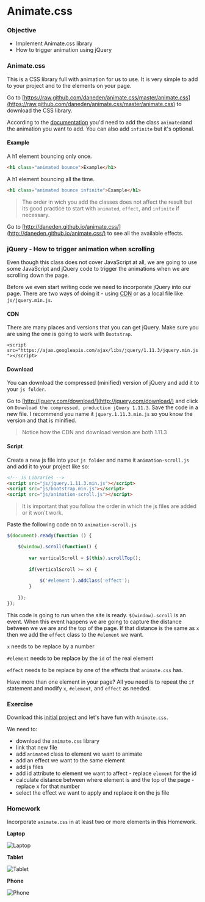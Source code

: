 # Animate.css

### Objective

* Implement Animate.css library
* How to trigger animation using jQuery

### Animate.css

This is a CSS library full with animation for us to use. It is very simple to add to your project and to the elements on your page.

Go to [https://raw.github.com/daneden/animate.css/master/animate.css](https://raw.github.com/daneden/animate.css/master/animate.css) to download the CSS library.

According to the [documentation](https://github.com/daneden/animate.css) you'd need to add the class `animated`and the animation you want to add. You can also add `infinite` but it's optional.

#### Example

A h1 element bouncing only once.
```html
<h1 class="animated bounce">Example</h1>
```

A h1 element bouncing all the time.
```html
<h1 class="animated bounce infinite">Example</h1>
```

> The order in wich you add the classes does not affect the result but its good practice to start with `animated`, `effect`, and `infinite` if necessary.


Go to [http://daneden.github.io/animate.css/](http://daneden.github.io/animate.css/) to see all the available effects.

### jQuery - How to trigger animation when scrolling

Even though this class does not cover JavaScript at all, we are going to use some JavaScript and jQuery code to trigger the animations when we are scrolling down the page.

Before we even start writing code we need to incorporate jQuery into our page. There are two ways of doing it - using [CDN](https://en.wikipedia.org/wiki/Content_delivery_network) or as a local file like `js/jquery.min.js`.

#### CDN

There are many places and versions that you can get jQuery. Make sure you are using the one is going to work with `Bootstrap`.

`<script src="https://ajax.googleapis.com/ajax/libs/jquery/1.11.3/jquery.min.js"></script>`

#### Download

You can download the compressed (minified) version of jQuery and add it to your `js folder`.

Go to [http://jquery.com/download/](http://jquery.com/download/) and click on `Download the compressed, production jQuery 1.11.3`. Save the code in a new file. I recommend you name it `jquery.1.11.3.min.js` so you know the version and that is minified.

> Notice how the CDN and download version are both 1.11.3

#### Script

Create a new js file into your `js folder` and name it `animation-scroll.js` and add it to your project like so:

```html
<!-- JS Libraries -->
<script src="js/jquery.1.11.3.min.js"></script>
<script src="js/bootstrap.min.js"></script>
<script src="js/animation-scroll.js"></script>
```

> It is important that you follow the order in which the js files are added or it won't work.

Paste the following code on to `animation-scroll.js`

```js
$(document).ready(function () {

    $(window).scroll(function() {
    
        var verticalScroll = $(this).scrollTop();
        
        if(verticalScroll >= x) {
        
            $('#element').addClass('effect');
        }
    
    });
});
```
This code is going to run when the site is ready. `$(window).scroll` is an event. When this event happens we are going to capture the distance between we we are and the top of the page. If that distance is the same as `x` then we add the `effect` class to the `#element` we want.

`x` needs to be replace by a number

`#element` needs to be replace by the `id` of the real element

`effect` needs to be replace by one of the effects that `animate.css` has.

Have more than one element in your page? All you need is to repeat the `if` statement and modify `x`, `#element`, and `effect` as needed.

### Exercise

Download this [initial project](../exercises/16/animate.zip) and let's have fun with `Animate.css`. 

We need to:
* download the `animate.css` library
* link that new file
* add `animated` class to element we want to animate
* add an effect we want to the same element
* add js files
* add id attribute to element we want to affect - replace `element` for the id
* calculate distance between where element is and the top of the page - replace x for that number
* select the effect we want to apply and replace it on the js file

### Homework

Incorporate `animate.css` in at least two or more elements in this Homework.

**Laptop**

![Laptop](../images/16/laptop.jpg)

**Tablet**

![Tablet](../images/16/tablet.jpg)

**Phone**

![Phone](../images/16/phone.jpg)


